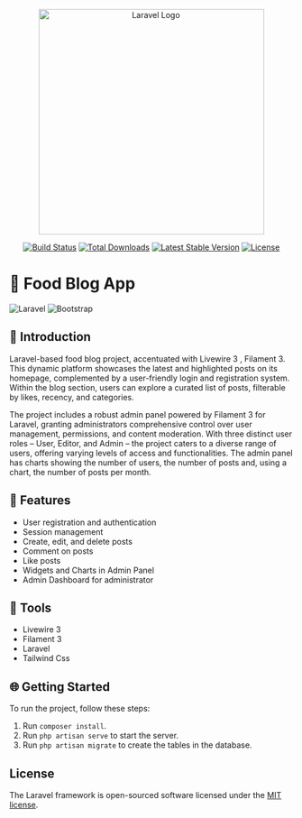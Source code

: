 <p align="center"><a href="https://laravel.com" target="_blank"><img src="https://raw.githubusercontent.com/laravel/art/master/logo-lockup/5%20SVG/2%20CMYK/1%20Full%20Color/laravel-logolockup-cmyk-red.svg" width="400" alt="Laravel Logo"></a></p>

<p align="center">
<a href="https://github.com/laravel/framework/actions"><img src="https://github.com/laravel/framework/workflows/tests/badge.svg" alt="Build Status"></a>
<a href="https://packagist.org/packages/laravel/framework"><img src="https://img.shields.io/packagist/dt/laravel/framework" alt="Total Downloads"></a>
<a href="https://packagist.org/packages/laravel/framework"><img src="https://img.shields.io/packagist/v/laravel/framework" alt="Latest Stable Version"></a>
<a href="https://packagist.org/packages/laravel/framework"><img src="https://img.shields.io/packagist/l/laravel/framework" alt="License"></a>
</p>

# 🚀 Food Blog App

![Laravel](https://img.shields.io/badge/Laravel-10-orange) ![Bootstrap](https://img.shields.io/badge/Bootstrap-5-blue)

## 📝 Introduction

Laravel-based food blog project, accentuated with Livewire 3 , Filament 3. This dynamic platform showcases the latest and highlighted posts on its homepage, complemented by a user-friendly login and registration system. Within the blog section, users can explore a curated list of posts, filterable by likes, recency, and categories.

The project includes a robust admin panel powered by Filament 3 for Laravel, granting administrators comprehensive control over user management, permissions, and content moderation. With three distinct user roles – User, Editor, and Admin – the project caters to a diverse range of users, offering varying levels of access and functionalities. The admin panel has charts showing the number of users, the number of posts and, using a chart, the number of posts per month.

## 🎯 Features

-   User registration and authentication
-   Session management
-   Create, edit, and delete posts
-   Comment on posts
-   Like posts
-   Widgets and Charts in Admin Panel
-   Admin Dashboard for administrator

## 🚀 Tools

-   Livewire 3
-   Filament 3
-   Laravel
-   Tailwind Css

## 🌐 Getting Started

To run the project, follow these steps:

1. Run `composer install`.
2. Run `php artisan serve` to start the server.
3. Run `php artisan migrate` to create the tables in the database.

## License

The Laravel framework is open-sourced software licensed under the [MIT license](https://opensource.org/licenses/MIT).

